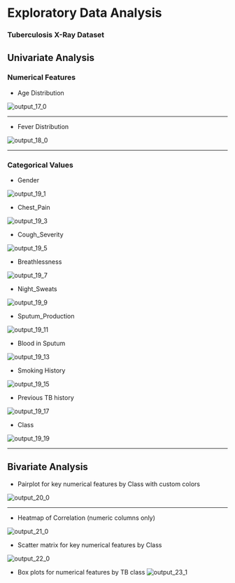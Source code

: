  # Exploratory Data Analysis
 ### Tuberculosis X-Ray Dataset

 ## Univariate Analysis
 ### Numerical Features
 - Age Distribution
         
 ![output_17_0](https://github.com/user-attachments/assets/1ec3136a-35c4-4d80-a678-47280a0d0023)

---

- Fever Distribution

![output_18_0](https://github.com/user-attachments/assets/bf6d6fe8-e8a6-4000-a087-ca740a09e301)

---

### Categorical Values
- Gender

![output_19_1](https://github.com/user-attachments/assets/b57072ae-1ae7-4904-8098-ae2df63f48bf)

- Chest_Pain

![output_19_3](https://github.com/user-attachments/assets/77522c80-e98f-400a-bcfd-d29b4f23dafc)

- Cough_Severity

![output_19_5](https://github.com/user-attachments/assets/c612e7e7-5002-409d-990b-4648e169fa38)

- Breathlessness

![output_19_7](https://github.com/user-attachments/assets/7c6b2184-919d-462b-b100-92d56ebe4a23)

- Night_Sweats

![output_19_9](https://github.com/user-attachments/assets/755d5f98-fda0-4071-94ab-5ec5b75e8807)

- Sputum_Production

![output_19_11](https://github.com/user-attachments/assets/98e1725b-8790-44d5-b54f-458bbc9b8b1f)

- Blood in Sputum

![output_19_13](https://github.com/user-attachments/assets/02f356e7-a51c-4b0e-a7aa-5194270afe76)

- Smoking History

![output_19_15](https://github.com/user-attachments/assets/da09d399-178b-4940-963b-6113347a22a7)

- Previous TB history

![output_19_17](https://github.com/user-attachments/assets/0de4152c-922d-4e14-86c9-8157e50566f2)

- Class

![output_19_19](https://github.com/user-attachments/assets/fca0bc37-ec8f-4d3a-bd8b-7110965ed62d)

---

## Bivariate Analysis
- Pairplot for key numerical features by Class with custom colors

![output_20_0](https://github.com/user-attachments/assets/f30fd42d-fac1-4284-af68-72687fb90ea7)

---

- Heatmap of Correlation (numeric columns only)

![output_21_0](https://github.com/user-attachments/assets/3618d6ba-9512-4923-a3df-cbbe2c52432c)

- Scatter matrix for key numerical features by Class

![output_22_0](https://github.com/user-attachments/assets/f11a22b8-6f1e-418a-930c-2c3751c4e01a)

- Box plots for numerical features by TB class
![output_23_1](https://github.com/user-attachments/assets/b12da72f-bcad-4f50-a8fc-7c735d207edd)
